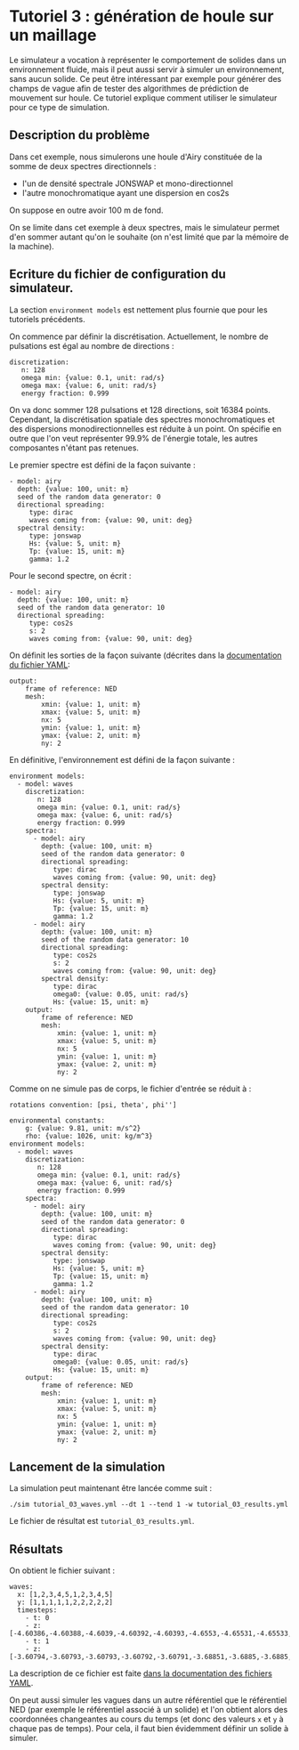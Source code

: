 # Tutoriel 3 : génération de houle sur un maillage

Le simulateur a vocation à représenter le comportement de solides dans un
environnement fluide, mais il peut aussi servir à simuler un environnement,
sans aucun solide. Ce peut être intéressant par exemple pour générer des champs
de vague afin de tester des algorithmes de prédiction de mouvement sur houle.
Ce tutoriel explique comment utiliser le simulateur pour ce type de simulation.

## Description du problème
Dans cet exemple, nous simulerons une houle d'Airy constituée de la somme de
deux spectres directionnels :

- l'un de densité spectrale JONSWAP et mono-directionnel
- l'autre monochromatique ayant une dispersion en cos2s

On suppose en outre avoir 100 m de fond.

On se limite dans cet exemple à deux spectres, mais le simulateur permet d'en
sommer autant qu'on le souhaite (on n'est limité que par la mémoire de la
machine).

## Ecriture du fichier de configuration du simulateur.

La section `environment models` est nettement plus fournie que pour les
tutoriels précédents.

On commence par définir la discrétisation. Actuellement, le nombre de
pulsations est égal au nombre de directions :

~~~~~~~~~~~~~~~~~~~~~~~~~~~~~~~~~~~~~~~~~~ {.yaml}
discretization:
   n: 128
   omega min: {value: 0.1, unit: rad/s}
   omega max: {value: 6, unit: rad/s}
   energy fraction: 0.999
~~~~~~~~~~~~~~~~~~~~~~~~~~~~~~~~~~~~~~~~~~

On va donc sommer 128 pulsations et 128 directions, soit 16384 points.
Cependant, la discrétisation spatiale des spectres monochromatiques et des
dispersions monodirectionnelles est réduite à un point. On spécifie en outre
que l'on veut représenter 99.9% de l'énergie totale, les autres composantes
n'étant pas retenues.

Le premier spectre est défini de la façon suivante :

~~~~~~~~~~~~~~~~~~~~~~~~~~~~~~~~~~~~~~~~~~ {.yaml}
- model: airy
  depth: {value: 100, unit: m}
  seed of the random data generator: 0
  directional spreading:
     type: dirac
     waves coming from: {value: 90, unit: deg}
  spectral density:
     type: jonswap
     Hs: {value: 5, unit: m}
     Tp: {value: 15, unit: m}
     gamma: 1.2
~~~~~~~~~~~~~~~~~~~~~~~~~~~~~~~~~~~~~~~~~~

Pour le second spectre, on écrit :

~~~~~~~~~~~~~~~~~~~~~~~~~~~~~~~~~~~~~~~~~~ {.yaml}
- model: airy
  depth: {value: 100, unit: m}
  seed of the random data generator: 10
  directional spreading:
     type: cos2s
     s: 2
     waves coming from: {value: 90, unit: deg}
~~~~~~~~~~~~~~~~~~~~~~~~~~~~~~~~~~~~~~~~~~

On définit les sorties de la façon suivante (décrites dans la [documentation du fichier YAML](documentation_yaml.html#sorties):

~~~~~~~~~~~~~~~~~~~~~~~~~~~~~~~~~~~~~~~~~~ {.yaml}
output:
    frame of reference: NED
    mesh:
        xmin: {value: 1, unit: m}
        xmax: {value: 5, unit: m}
        nx: 5
        ymin: {value: 1, unit: m}
        ymax: {value: 2, unit: m}
        ny: 2
~~~~~~~~~~~~~~~~~~~~~~~~~~~~~~~~~~~~~~~~~~

En définitive, l'environnement est défini de la façon suivante :

~~~~~~~~~~~~~~~~~~~~~~~~~~~~~~~~~~~~~~~~~~ {.yaml}
environment models:
  - model: waves
    discretization:
       n: 128
       omega min: {value: 0.1, unit: rad/s}
       omega max: {value: 6, unit: rad/s}
       energy fraction: 0.999
    spectra:
      - model: airy
        depth: {value: 100, unit: m}
        seed of the random data generator: 0
        directional spreading:
           type: dirac
           waves coming from: {value: 90, unit: deg}
        spectral density:
           type: jonswap
           Hs: {value: 5, unit: m}
           Tp: {value: 15, unit: m}
           gamma: 1.2
      - model: airy
        depth: {value: 100, unit: m}
        seed of the random data generator: 10
        directional spreading:
           type: cos2s
           s: 2
           waves coming from: {value: 90, unit: deg}
        spectral density:
           type: dirac
           omega0: {value: 0.05, unit: rad/s}
           Hs: {value: 15, unit: m}
    output:
        frame of reference: NED
        mesh:
            xmin: {value: 1, unit: m}
            xmax: {value: 5, unit: m}
            nx: 5
            ymin: {value: 1, unit: m}
            ymax: {value: 2, unit: m}
            ny: 2
~~~~~~~~~~~~~~~~~~~~~~~~~~~~~~~~~~~~~~~~~~

Comme on ne simule pas de corps, le fichier d'entrée se réduit à :

~~~~~~~~~~~~~~~~~~~~~~~~~~~~~~~~~~~~~~~~~~ {.yaml}
rotations convention: [psi, theta', phi'']

environmental constants:
    g: {value: 9.81, unit: m/s^2}
    rho: {value: 1026, unit: kg/m^3}
environment models:
  - model: waves
    discretization:
       n: 128
       omega min: {value: 0.1, unit: rad/s}
       omega max: {value: 6, unit: rad/s}
       energy fraction: 0.999
    spectra:
      - model: airy
        depth: {value: 100, unit: m}
        seed of the random data generator: 0
        directional spreading:
           type: dirac
           waves coming from: {value: 90, unit: deg}
        spectral density:
           type: jonswap
           Hs: {value: 5, unit: m}
           Tp: {value: 15, unit: m}
           gamma: 1.2
      - model: airy
        depth: {value: 100, unit: m}
        seed of the random data generator: 10
        directional spreading:
           type: cos2s
           s: 2
           waves coming from: {value: 90, unit: deg}
        spectral density:
           type: dirac
           omega0: {value: 0.05, unit: rad/s}
           Hs: {value: 15, unit: m}
    output:
        frame of reference: NED
        mesh:
            xmin: {value: 1, unit: m}
            xmax: {value: 5, unit: m}
            nx: 5
            ymin: {value: 1, unit: m}
            ymax: {value: 2, unit: m}
            ny: 2
~~~~~~~~~~~~~~~~~~~~~~~~~~~~~~~~~~~~~~~~~~

## Lancement de la simulation

La simulation peut maintenant être lancée comme suit :

~~~~~~~~~~~~~~~~~~~~~~~~~~~~~~~~~~~~~~~~~~ {.bash}
./sim tutorial_03_waves.yml --dt 1 --tend 1 -w tutorial_03_results.yml
~~~~~~~~~~~~~~~~~~~~~~~~~~~~~~~~~~~~~~~~~~

Le fichier de résultat est `tutorial_03_results.yml`.

## Résultats

On obtient le fichier suivant :

~~~~~~~~~~~~~~~~~~~~~~~~~~~~~~~~~~~~~~~~~~ {.yaml}
waves:
  x: [1,2,3,4,5,1,2,3,4,5]
  y: [1,1,1,1,1,2,2,2,2,2]
  timesteps:
    - t: 0
    - z: [-4.60386,-4.60388,-4.6039,-4.60392,-4.60393,-4.6553,-4.65531,-4.65533,-4.65535,-4.65537]
    - t: 1
    - z: [-3.60794,-3.60793,-3.60793,-3.60792,-3.60791,-3.68851,-3.6885,-3.6885,-3.68849,-3.68849]
~~~~~~~~~~~~~~~~~~~~~~~~~~~~~~~~~~~~~~~~~~

La description de ce fichier est faite [dans la documentation des fichiers YAML](documentation_yaml.html#sorties).

On peut aussi simuler les vagues dans un autre référentiel que le référentiel
NED (par exemple le référentiel associé à un solide) et l'on obtient alors des
coordonnées changeantes au cours du temps (et donc des valeurs `x` et `y` à
chaque pas de temps). Pour cela, il faut bien évidemment définir un solide à
simuler.

